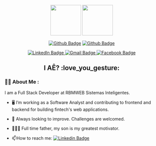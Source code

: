 <div id="header" align="center">
  
  <a href="https://github.com/romneycf"><img src="https://avatars.githubusercontent.com/u/91398343?s=400&u=9e9426724543838a6860a08d71c26445d38b6c20&v=4" width="100"/></a>     <a href="https://gitlab.totvs.amplis.com.br/r.cfreire"><img src="https://gitlab.totvs.amplis.com.br/uploads/-/system/user/avatar/464/avatar.png?width=400" width="100"/></a>

  <a href="https://github.com/romneycf"><img src="https://img.shields.io/badge/Github-black?style=for-the-badge&logo=github&logoColor=white" alt="Github Badge"/></a>     <a href="https://gitlab.totvs.amplis.com.br/r.cfreire"><img src="https://img.shields.io/badge/Gitlab-white?style=for-the-badge&logo=gitlab&logoColor=black" alt="Github Badge"/></a>

  <div id="badges">
    <a href="https://www.linkedin.com/in/romney-freire-50a96795/">
      <img src="https://img.shields.io/badge/LinkedIn-blue?style=for-the-badge&logo=linkedin&logoColor=white" alt="LinkedIn Badge"/>
    </a>
    <a href="mailto:romneycf@gmail.com">
      <img src="https://img.shields.io/badge/Gmail-white?style=for-the-badge&logo=gmail&logoColor=red" alt="Gmail Badge"/>
    </a>
    <a href="#">
      <img src="https://img.shields.io/badge/Facebook-blue?style=for-the-badge&logo=facebook&logoColor=white" alt="Facebook Badge"/>
    </a>
  </div>
  <img src="https://komarev.com/ghpvc/?username=your-github-romneycf&style=flat-square&color=blue" alt=""/>
  <h2>
  I AÊ? 
  :love_you_gesture:
  </h2>
</div>


### :man_technologist: About Me :
I am a Full Stack Developer at RBMWEB Sistemas Inteligentes.
- :desktop_computer: I’m working as a Software Analyst and contributing to frontend and backend for building fintech's web applications.

- :muscle: Always looking to improve. Challenges are welcomed.

- :family_man_woman_boy: Full time father, my son is my greatest motivator.

- :mailbox:How to reach me: [![Linkedin Badge](https://img.shields.io/badge/-linkedin-blue?style=flat&logo=Linkedin&logoColor=white)](https://www.linkedin.com/in/romney-freire-50a96795/)

